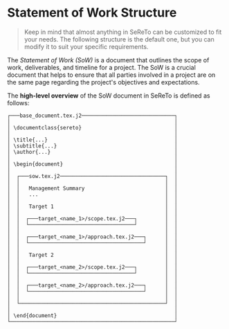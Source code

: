 # Statement of Work Structure

> Keep in mind that almost anything in SeReTo can be customized to fit your needs. The following structure is the default one, but you can modify it to suit your specific requirements.

The *Statement of Work (SoW)* is a document that outlines the scope of work, deliverables, and timeline for a project. The SoW is a crucial document that helps to ensure that all parties involved in a project are on the same page regarding the project's objectives and expectations.

The **high-level overview** of the SoW document in SeReTo is defined as follows:

```text
┌───base_document.tex.j2──────────────────────────────┐
│                                                     │
│ \documentclass{sereto}                              │
│                                                     │
│ \title{...}                                         │
│ \subtitle{...}                                      │
│ \author{...}                                        │
│                                                     │
│ \begin{document}                                    │
│                                                     │
│  ┌───sow.tex.j2──────────────────────────────────┐  │
│  │                                               │  │
│  │   Management Summary                          │  │
│  │   ...                                         │  │
│  │                                               │  │
│  │   Target 1                                    │  │
│  │                                               │  │
│  │  ┌───target_<name_1>/scope.tex.j2───┐         │  │
│  │  └──────────────────────────────────┘         │  │
│  │                                               │  │
│  │  ┌───target_<name_1>/approach.tex.j2───┐      │  │
│  │  └─────────────────────────────────────┘      │  │
│  │                                               │  │
│  │   Target 2                                    │  │
│  │                                               │  │
│  │  ┌───target_<name_2>/scope.tex.j2───┐         │  │
│  │  └──────────────────────────────────┘         │  │
│  │                                               │  │
│  │  ┌───target_<name_2>/approach.tex.j2───┐      │  │
│  │  └─────────────────────────────────────┘      │  │
│  │                                               │  │
│  └───────────────────────────────────────────────┘  │
│                                                     │
│ \end{document}                                      │
└─────────────────────────────────────────────────────┘
```
